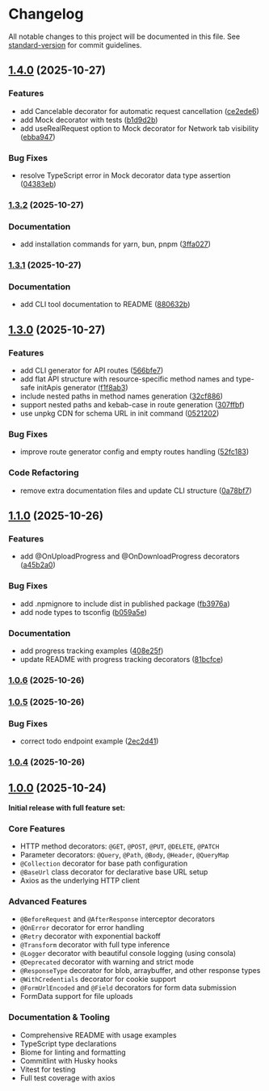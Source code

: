 # Changelog

All notable changes to this project will be documented in this file. See [standard-version](https://github.com/conventional-changelog/standard-version) for commit guidelines.

## [1.4.0](https://github.com/emilov2501/restify/compare/v1.3.2...v1.4.0) (2025-10-27)


### Features

* add Cancelable decorator for automatic request cancellation ([ce2ede6](https://github.com/emilov2501/restify/commit/ce2ede63b500343708285a838a4134fbe1ea5511))
* add Mock decorator with tests ([b1d9d2b](https://github.com/emilov2501/restify/commit/b1d9d2bc9485b928dd436606268853479d10ef48))
* add useRealRequest option to Mock decorator for Network tab visibility ([ebba947](https://github.com/emilov2501/restify/commit/ebba947e7fcb069698bee8f9ecb7788409b361b3))


### Bug Fixes

* resolve TypeScript error in Mock decorator data type assertion ([04383eb](https://github.com/emilov2501/restify/commit/04383eb07e3960222dcedb3f37511b8a86a8210d))

### [1.3.2](https://github.com/emilov2501/restify/compare/v1.3.1...v1.3.2) (2025-10-27)


### Documentation

* add installation commands for yarn, bun, pnpm ([3ffa027](https://github.com/emilov2501/restify/commit/3ffa027ef46052408304afd117193ee4c7346b12))

### [1.3.1](https://github.com/emilov2501/restify/compare/v1.3.0...v1.3.1) (2025-10-27)


### Documentation

* add CLI tool documentation to README ([880632b](https://github.com/emilov2501/restify/commit/880632be059d148889682eac74544d27ba4e5ff4))

## [1.3.0](https://github.com/emilov2501/restify/compare/v1.1.0...v1.3.0) (2025-10-27)


### Features

* add CLI generator for API routes ([566bfe7](https://github.com/emilov2501/restify/commit/566bfe7517ca4ddb5ca56c929c0f61a4df48d79b))
* add flat API structure with resource-specific method names and type-safe initApis generator ([f1f8ab3](https://github.com/emilov2501/restify/commit/f1f8ab394569db9025bc4db1a4afcc3cb80a3911))
* include nested paths in method names generation ([32cf886](https://github.com/emilov2501/restify/commit/32cf88655f3bd8661e08adc8d5e0fcc33b590fae))
* support nested paths and kebab-case in route generation ([307ffbf](https://github.com/emilov2501/restify/commit/307ffbf2c9cd221f8063ebbf0e978f8f29bebe53))
* use unpkg CDN for schema URL in init command ([0521202](https://github.com/emilov2501/restify/commit/0521202c082e327489742ebe4ccb81ae830a977e))


### Bug Fixes

* improve route generator config and empty routes handling ([52fc183](https://github.com/emilov2501/restify/commit/52fc183e27d1095756f70058786feb0cf5d87821))


### Code Refactoring

* remove extra documentation files and update CLI structure ([0a78bf7](https://github.com/emilov2501/restify/commit/0a78bf74880e6fccdcc21b24db027ce918fb242a))

## [1.1.0](https://github.com/emilov2501/restify/compare/v1.0.6...v1.1.0) (2025-10-26)


### Features

* add @OnUploadProgress and @OnDownloadProgress decorators ([a45b2a0](https://github.com/emilov2501/restify/commit/a45b2a09d4aec89ae1e5d610954386eaa62f3485))


### Bug Fixes

* add .npmignore to include dist in published package ([fb3976a](https://github.com/emilov2501/restify/commit/fb3976adf52fef8be6081e251d36e1b40f284129))
* add node types to tsconfig ([b059a5e](https://github.com/emilov2501/restify/commit/b059a5eb7d6f3219af0698436f7a613fffb0d52d))


### Documentation

* add progress tracking examples ([408e25f](https://github.com/emilov2501/restify/commit/408e25f39d85b6f09940b4a9f3f8f0969bb5f298))
* update README with progress tracking decorators ([81bcfce](https://github.com/emilov2501/restify/commit/81bcfce0c01135c09530f2d6e7ad243ffcec7669))

### [1.0.6](https://github.com/emilov2501/restify/compare/v1.0.5...v1.0.6) (2025-10-26)

### [1.0.5](https://github.com/emilov2501/restify/compare/v1.0.4...v1.0.5) (2025-10-26)


### Bug Fixes

* correct todo endpoint example ([2ec2d41](https://github.com/emilov2501/restify/commit/2ec2d41182b5a358b54b5ddc54f375a3cb176f83))

### [1.0.4](https://github.com/emilov2501/restify/compare/v1.0.0...v1.0.4) (2025-10-26)

## [1.0.0](https://github.com/emilov2501/restify/releases/tag/v1.0.0) (2025-10-24)

**Initial release with full feature set:**

### Core Features
- HTTP method decorators: `@GET`, `@POST`, `@PUT`, `@DELETE`, `@PATCH`
- Parameter decorators: `@Query`, `@Path`, `@Body`, `@Header`, `@QueryMap`
- `@Collection` decorator for base path configuration
- `@BaseUrl` class decorator for declarative base URL setup
- Axios as the underlying HTTP client

### Advanced Features
- `@BeforeRequest` and `@AfterResponse` interceptor decorators
- `@OnError` decorator for error handling
- `@Retry` decorator with exponential backoff
- `@Transform` decorator with full type inference
- `@Logger` decorator with beautiful console logging (using consola)
- `@Deprecated` decorator with warning and strict mode
- `@ResponseType` decorator for blob, arraybuffer, and other response types
- `@WithCredentials` decorator for cookie support
- `@FormUrlEncoded` and `@Field` decorators for form data submission
- FormData support for file uploads

### Documentation & Tooling
- Comprehensive README with usage examples
- TypeScript type declarations
- Biome for linting and formatting
- Commitlint with Husky hooks
- Vitest for testing
- Full test coverage with axios
